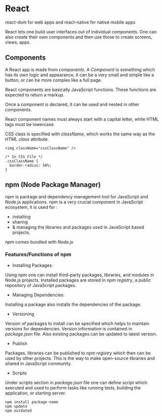 #  React

react-dom for web apps and react-native for native mobile apps

React lets one build user interfaces out of individual components. One can also
create their own components and then use those to create screens, views, apps.



## Components

A React app is made from *components*. A *Component* is something which has its
own logic and appearance, it can be a very small and simple like a button, or can
be more complex like a full page.

React components are basically JavaScript functions. These functions are expected
to return a markup.

Once a component is declared, it can be used and nested in other components.

React component names must always start with a capital letter, while HTML tags 
must be lowercase. 

CSS class is specified with *className*, which works the same way as the HTML 
*class* attribute.

```
<img className="cssClassName" />

/* In CSS File */
.cssClassName {
  border-radius: 50%;
}
```


## npm (Node Package Manager)

npm is package and dependency management tool for JavaScript and Node.js applications.
npm is a very crucial component in JavaScript ecosystem, it is used for :
- installing
- sharing
- & managing the libraries and packages used in JavaScript based projects.

*npm* comes bundled with *Node.js*

### Features/Functions of npm

- Installing Packages:

Using npm one can install third-party packages, libraries, and modules in Node.js
projects. Installed packages are stored in *npm registry*, a public repository 
of JavaScript packages. 

- Managing Dependencies:

Installing a package also installs the dependencies of the package.

- Versioning

Version of packages to install can be specified which helps to maintain versions
for dependencies. Version information is contained in *package.json* file.
Also existing packages can be updated to latest version.

- Publish

Packages, libraries can be published to *npm registry* which then can be used by
other projects. This is the way to make open-source libraries and shared in JavaScript
community.

- Scripts

Under *scripts* section in *package.json* file one can define script which executed
and used to perform tasks like running tests, building the application, or 
starting server.

```
npm install package-name
npm update
npm outdated
```
